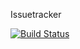 Issuetracker

[![Build Status](https://travis-ci.org/rodrigogs/issuetracker.svg)](https://travis-ci.org/rodrigogs/issuetracker)
